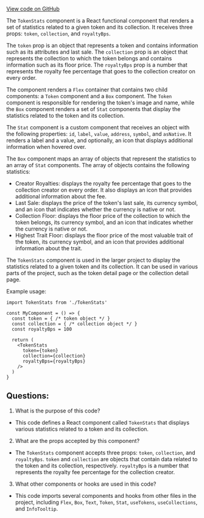 [View code on GitHub](zoo-labs/zoo/blob/master/ui/src/modal/list/TokenStats.tsx)

The `TokenStats` component is a React functional component that renders a set of statistics related to a given token and its collection. It receives three props: `token`, `collection`, and `royaltyBps`. 

The `token` prop is an object that represents a token and contains information such as its attributes and last sale. The `collection` prop is an object that represents the collection to which the token belongs and contains information such as its floor price. The `royaltyBps` prop is a number that represents the royalty fee percentage that goes to the collection creator on every order.

The component renders a `Flex` container that contains two child components: a `Token` component and a `Box` component. The `Token` component is responsible for rendering the token's image and name, while the `Box` component renders a set of `Stat` components that display the statistics related to the token and its collection.

The `Stat` component is a custom component that receives an object with the following properties: `id`, `label`, `value`, `address`, `symbol`, and `asNative`. It renders a label and a value, and optionally, an icon that displays additional information when hovered over. 

The `Box` component maps an array of objects that represent the statistics to an array of `Stat` components. The array of objects contains the following statistics:

- Creator Royalties: displays the royalty fee percentage that goes to the collection creator on every order. It also displays an icon that provides additional information about the fee.
- Last Sale: displays the price of the token's last sale, its currency symbol, and an icon that indicates whether the currency is native or not.
- Collection Floor: displays the floor price of the collection to which the token belongs, its currency symbol, and an icon that indicates whether the currency is native or not.
- Highest Trait Floor: displays the floor price of the most valuable trait of the token, its currency symbol, and an icon that provides additional information about the trait.

The `TokenStats` component is used in the larger project to display the statistics related to a given token and its collection. It can be used in various parts of the project, such as the token detail page or the collection detail page. 

Example usage:

```
import TokenStats from './TokenStats'

const MyComponent = () => {
  const token = { /* token object */ }
  const collection = { /* collection object */ }
  const royaltyBps = 100

  return (
    <TokenStats
      token={token}
      collection={collection}
      royaltyBps={royaltyBps}
    />
  )
}
```
## Questions: 
 1. What is the purpose of this code?
- This code defines a React component called `TokenStats` that displays various statistics related to a token and its collection.

2. What are the props accepted by this component?
- The `TokenStats` component accepts three props: `token`, `collection`, and `royaltyBps`. `token` and `collection` are objects that contain data related to the token and its collection, respectively. `royaltyBps` is a number that represents the royalty fee percentage for the collection creator.

3. What other components or hooks are used in this code?
- This code imports several components and hooks from other files in the project, including `Flex`, `Box`, `Text`, `Token`, `Stat`, `useTokens`, `useCollections`, and `InfoTooltip`.